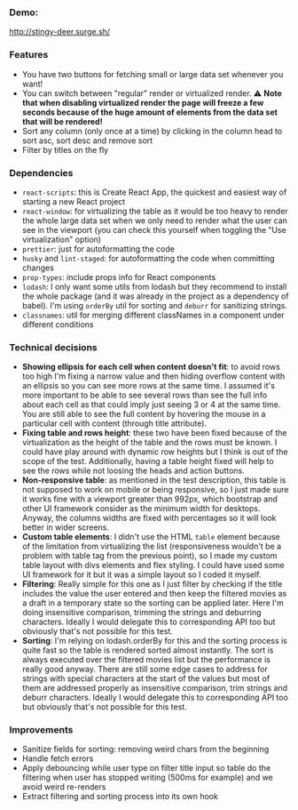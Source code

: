 ### Demo:

http://stingy-deer.surge.sh/

### Features

- You have two buttons for fetching small or large data set whenever you
  want!
- You can switch between "regular" render or virtualized render. ⚠️
  **Note that when disabling virtualized render the page will freeze a
  few seconds because of the huge amount of elements from the data set
  that will be rendered!**
- Sort any column (only once at a time) by clicking in the column head
  to sort asc, sort desc and remove sort
- Filter by titles on the fly

### Dependencies

- `react-scripts`: this is Create React App, the quickest and easiest way of starting a new React project
- `react-window`: for virtualizing the table as it would be too heavy to
  render the whole large data set when we only need to render what the
  user can see in the viewport (you can check this yourself when
  toggling the "Use virtualization" option)
- `prettier`: just for autoformatting the code
- `husky` and `lint-staged`: for autoformatting the code when committing
  changes
- `prop-types`: include props info for React components
- `lodash`: I only want some utils from lodash but they recommend to
  install the whole package (and it was already in the project as a
  dependency of babel). I'm using `orderBy` util for sorting and
  `deburr` for sanitizing strings.
- `classnames`: util for merging different classNames in a component
  under different conditions

### Technical decisions

- **Showing ellipsis for each cell when content doesn't fit**: to avoid
  rows too high I'm fixing a narrow value and then hiding overflow
  content with an ellipsis so you can see more rows at the same time. I
  assumed it's more important to be able to see several rows than see
  the full info about each cell as that could imply just seeing 3 or 4
  at the same time. You are still able to see the full content by
  hovering the mouse in a particular cell with content (through title
  attribute).
- **Fixing table and rows height**: these two have been fixed because of
  the virtualization as the height of the table and the rows must be
  known. I could have play around with dynamic row heights but I think
  is out of the scope of the test. Additionally, having a table height
  fixed will help to see the rows while not loosing the heads and action
  buttons.
- **Non-responsive table**: as mentioned in the test description, this
  table is not supposed to work on mobile or being responsive, so I just
  made sure it works fine with a viewport greater than 992px, which
  bootstrap and other UI framework consider as the minimum width for
  desktops. Anyway, the columns widths are fixed with percentages so it
  will look better in wider screens.
- **Custom table elements**: I didn't use the HTML `table` element
  because of the limitation from virtualizing the list (responsiveness
  wouldn't be a problem with table tag from the previous point), so I
  made my custom table layout with divs elements and flex styling. I
  could have used some UI framework for it but it was a simple layout so
  I coded it myself.
- **Filtering**: Really simple for this one as I just filter by checking
  if the title includes the value the user entered and then keep the
  filtered movies as a draft in a temporary state so the sorting can be
  applied later. Here I'm doing insensitive comparison, trimming the
  strings and deburring characters. Ideally I would delegate this to
  corresponding API too but obviously that's not possible for this test.
- **Sorting**: I'm relying on lodash.orderBy for this and the sorting
  process is quite fast so the table is rendered sorted almost
  instantly. The sort is always executed over the filtered movies list
  but the performance is really good anyway. There are still some edge
  cases to address for strings with special characters at the start of
  the values but most of them are addressed properly as insensitive
  comparison, trim strings and deburr characters. Ideally I would
  delegate this to corresponding API too but obviously that's not
  possible for this test.

### Improvements

- Sanitize fields for sorting: removing weird chars from the beginning
- Handle fetch errors
- Apply debouncing while user type on filter title input so table do the
  filtering when user has stopped writing (500ms for example) and we
  avoid weird re-renders
- Extract filtering and sorting process into its own hook

